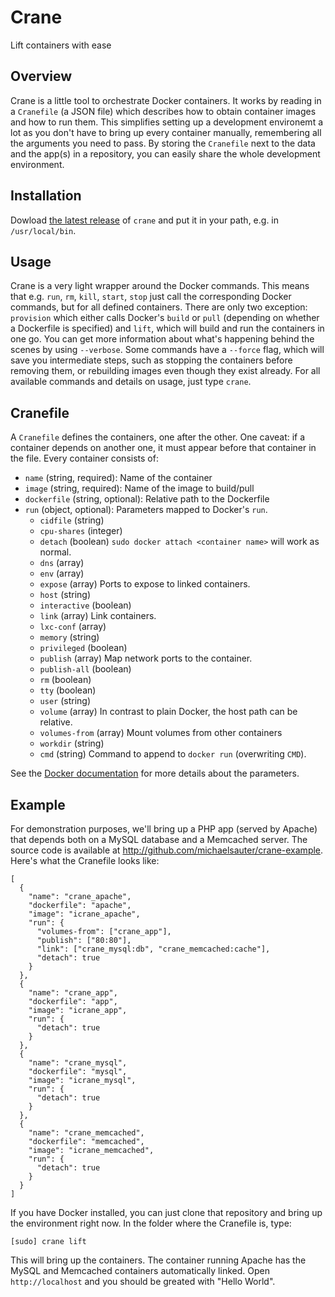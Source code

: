 # Crane
Lift containers with ease

## Overview
Crane is a little tool to orchestrate Docker containers. It works by reading in a `Cranefile` (a JSON file) which describes how to obtain container images and how to run them. This simplifies setting up a development environemt a lot as you don't have to bring up every container manually, remembering all the arguments you need to pass. By storing the `Cranefile` next to the data and the app(s) in a repository, you can easily share the whole development environment.

## Installation
Dowload [the latest release](https://github.com/michaelsauter/crane/releases/download/v0.4.0/crane) of `crane` and put it in your path, e.g. in `/usr/local/bin`.

## Usage
Crane is a very light wrapper around the Docker commands. This means that e.g. `run`, `rm`, `kill`, `start`, `stop` just call the corresponding Docker commands, but for all defined containers. There are only two exception: `provision` which either calls Docker's `build` or `pull` (depending on whether a Dockerfile is specified) and `lift`, which will build and run the containers in one go.
You can get more information about what's happening behind the scenes by using `--verbose`.
Some commands have a `--force` flag, which will save you intermediate steps, such as stopping the containers before removing them, or rebuilding images even though they exist already.
For all available commands and details on usage, just type `crane`.

## Cranefile
A `Cranefile` defines the containers, one after the other. One caveat: if a container depends on another one, it must appear before that container in the file.
Every container consists of:

* `name` (string, required): Name of the container
* `image` (string, required): Name of the image to build/pull
* `dockerfile` (string, optional): Relative path to the Dockerfile
* `run` (object, optional): Parameters mapped to Docker's `run`.
  * `cidfile` (string)
  * `cpu-shares` (integer)
  * `detach` (boolean) `sudo docker attach <container name>` will work as normal.
  * `dns` (array)
  * `env` (array)
  * `expose` (array) Ports to expose to linked containers.
  * `host` (string)
  * `interactive` (boolean)
  * `link` (array) Link containers.
  * `lxc-conf` (array)
  * `memory` (string)
  * `privileged` (boolean)
  * `publish` (array) Map network ports to the container.
  * `publish-all` (boolean)
  * `rm` (boolean)
  * `tty` (boolean)
  * `user` (string)
  * `volume` (array) In contrast to plain Docker, the host path can be relative.
  * `volumes-from` (array) Mount volumes from other containers
  * `workdir` (string)
  * `cmd` (string) Command to append to `docker run` (overwriting `CMD`).

See the [Docker documentation](http://docs.docker.io/en/latest/reference/commandline/cli/#run) for more details about the parameters.

## Example
For demonstration purposes, we'll bring up a PHP app (served by Apache) that depends both on a MySQL database and a Memcached server. The source code is available at http://github.com/michaelsauter/crane-example. Here's what the Cranefile looks like:

```
[
  {
    "name": "crane_apache",
    "dockerfile": "apache",
    "image": "icrane_apache",
    "run": {
      "volumes-from": ["crane_app"],
      "publish": ["80:80"],
      "link": ["crane_mysql:db", "crane_memcached:cache"],
      "detach": true
    }
  },
  {
    "name": "crane_app",
    "dockerfile": "app",
    "image": "icrane_app",
    "run": {
      "detach": true
    }
  },
  {
    "name": "crane_mysql",
    "dockerfile": "mysql",
    "image": "icrane_mysql",
    "run": {
      "detach": true
    }
  },
  {
    "name": "crane_memcached",
    "dockerfile": "memcached",
    "image": "icrane_memcached",
    "run": {
      "detach": true
    }
  }
]
```
If you have Docker installed, you can just clone that repository and bring up the environment right now.
In the folder where the Cranefile is, type:

```
[sudo] crane lift
```

This will bring up the containers. The container running Apache has the MySQL and Memcached containers automatically linked. Open `http://localhost` and you should be greated with "Hello World".
